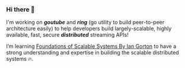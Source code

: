 ### Hi there 👋

I'm working on ***goutube*** and ***ring*** (go utility to build peer-to-peer architecture easily) to help developers build largely-scalable, highly available, fast, secure ***distributed*** streaming APIs!

I’m learning [Foundations of Scalable Systems By Ian Gorton](https://learning.oreilly.com/library/view/foundations-of-scalable/9781098106058/) to have a strong understanding and expertise in building the scalable distributed systems 🔥.
